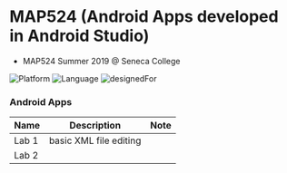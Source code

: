 # MAP524 (Android Apps developed in Android Studio)
* MAP524 Summer 2019 @ Seneca College

![Platform](https://img.shields.io/badge/platform-Android-silver.svg)
![Language](https://img.shields.io/badge/language-Java%20and%20XML-orange.svg)
![designedFor](https://img.shields.io/badge/designedFor-Android%20Phone%2C%20Tablet-green.svg)

### Android Apps
|Name|Description|Note|
|----|----|----|
Lab 1|basic XML file editing||
|Lab 2|||
